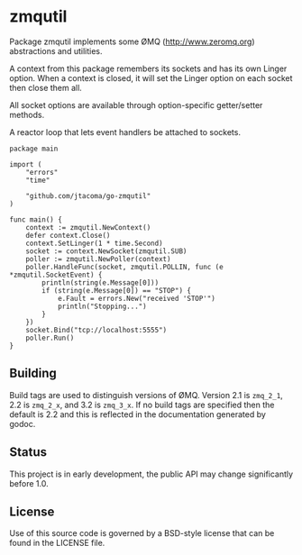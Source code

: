 # zmqutil

Package zmqutil implements some ØMQ (http://www.zeromq.org) abstractions and
utilities.

A context from this package remembers its sockets and has its own Linger
option.  When a context is closed, it will set the Linger option on each
socket then close them all.

All socket options are available through option-specific getter/setter methods.

A reactor loop that lets event handlers be attached to sockets.

	package main

	import (
		"errors"
		"time"

		"github.com/jtacoma/go-zmqutil"
	)

	func main() {
		context := zmqutil.NewContext()
		defer context.Close()
		context.SetLinger(1 * time.Second)
		socket := context.NewSocket(zmqutil.SUB)
		poller := zmqutil.NewPoller(context)
		poller.HandleFunc(socket, zmqutil.POLLIN, func (e *zmqutil.SocketEvent) {
			println(string(e.Message[0]))
			if (string(e.Message[0]) == "STOP") {
				e.Fault = errors.New("received 'STOP'")
				println("Stopping...")
			}
		})
		socket.Bind("tcp://localhost:5555")
		poller.Run()
	}

## Building

Build tags are used to distinguish versions of ØMQ.  Version 2.1 is `zmq_2_1`,
2.2 is `zmq_2_x`, and 3.2 is `zmq_3_x`.  If no build tags are specified then the
default is 2.2 and this is reflected in the documentation generated by godoc.

## Status

This project is in early development, the public API may change significantly
before 1.0.

## License

Use of this source code is governed by a BSD-style license that can be found in
the LICENSE file.
